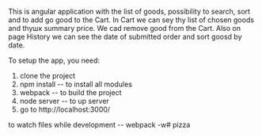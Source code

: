 This is angular application with the list of goods, possibility to search, sort and to add go good to the Cart.
In Cart we can seу thу list of chosen goods and thушк summary price.
We cad remove good from the Cart.
Also on page History we can see the date of submitted order and sort goosd by date.

To setup the app, you need:
1) clone the project
2) npm install -- to install all modules
4) webpack -- to build the project
3) node server -- to up server
4) go to http://localhost:3000/

to watch files while development -- webpack -w# pizza
